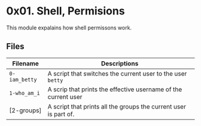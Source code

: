 # 0x01. Shell, Permisions

This module expalains how shell permissons work.


## Files

| Filename | Descriptions |
| ---------------------| ---------------------------------|
| `0-iam_betty` | A script that switches the current user to the user `betty` |
| `1-who_am_i` | A scrip that prints the effective username of the current user |
| [2-groups] | A script that prints all the groups the current user is part of. |
